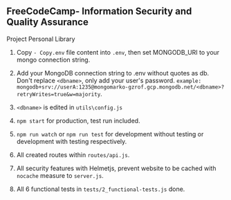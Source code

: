 **FreeCodeCamp**- Information Security and Quality Assurance
------------------------------------------------------------

Project Personal Library

1) Copy `- Copy.env` file content into `.env`, then set MONGODB_URI to your mongo connection string.

2) Add your MongoDB connection string to .env without quotes as db. Don't replace `<dbname>`, only add your user's password. 
`example: mongodb+srv://userA:1235@mongomarko-gzrof.gcp.mongodb.net/<dbname>?retryWrites=true&w=majority`.

3) `<dbname>` is edited in `utils\config.js`

4) `npm start` for production, test run included. 

5) `npm run watch` or `npm run test` for development without testing or development with testing respectively. 

6) All created routes within `routes/api.js`.

7) All security features with Helmetjs, prevent website to be cached with `nocache` measure to `server.js`.

8) All 6 functional tests in `tests/2_functional-tests.js` done.


